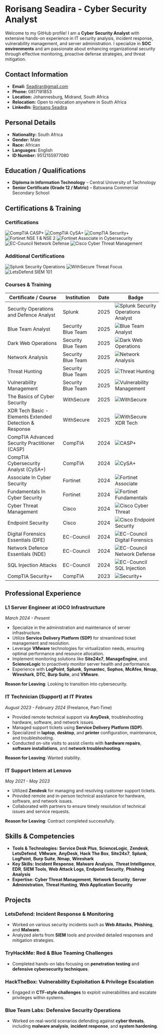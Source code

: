 # Rorisang Seadira - Cyber Security Analyst

Welcome to my GitHub profile! I am a **Cyber Security Analyst** with extensive hands-on experience in IT security analysis, incident response, vulnerability management, and server administration. I specialize in **SOC environments** and am passionate about enhancing organizational security through effective monitoring, proactive defense strategies, and threat mitigation. 

## Contact Information
- **Email:** Seadirar@gmail.com
- **Phone:** 0817191853
- **Location:** Johannesburg, Midrand, South Africa
- **Relocation:** Open to relocation anywhere in South Africa
- **LinkedIn:** [Rorisang Seadira](http://linkedin.com/in/rorisang-seadira-9b6b7b21b)

## Personal Details
- **Nationality:** South Africa
- **Gender:** Male
- **Race:** African
- **Languages:** English
- **ID Number:** 9512155977080

## Education / Qualifications
- **Diploma in Information Technology** – Central University of Technology
- **Senior Certificate (Grade 12 / Matric)** – Batswana Commercial Secondary School

## Certifications & Training

### Certifications
![CompTIA CASP+](https://img.shields.io/badge/CompTIA%20CASP%2B-CompTIA-blue)
![CompTIA CySA+](https://img.shields.io/badge/CompTIA%20CySA%2B-CompTIA-blue)
![CompTIA Security+](https://img.shields.io/badge/CompTIA%20Security%2B-CompTIA-blue)
![Fortinet NSE 1 & NSE 2](https://img.shields.io/badge/Fortinet%20NSE%201%20%26%20NSE%202-Fortinet-green)
![Fortinet Associate in Cybersecurity](https://img.shields.io/badge/Fortinet%20Associate%20in%20Cybersecurity-Fortinet-green)
![EC-Council Network Defense](https://img.shields.io/badge/EC%2DCouncil%20Network%20Defense-EC%2DCouncil-red)
![Cisco Cyber Threat Management](https://img.shields.io/badge/Cisco%20Cyber%20Threat%20Management-Cisco-blue)

### Additional Certifications
![Splunk Security Operations](https://img.shields.io/badge/Splunk%20Security%20Operations%20Analyst-Splunk-brightgreen)
![WithSecure Threat Focus](https://img.shields.io/badge/WithSecure%20Threat%20Focus-WithSecure-orange)
![LetsDefend SIEM 101](https://img.shields.io/badge/LetsDefend%20SIEM%20101-LetsDefend-yellowgreen)

### Courses & Training
| **Certificate / Course**                                       | **Institution**       | **Date** | **Badge** |
| -------------------------------------------------------------- | --------------------- | -------- | --------- |
| Security Operations and Defence Analyst                        | Splunk                | 2025     | ![Splunk Security Operations Analyst](https://img.shields.io/badge/Splunk%20Security%20Operations%20Analyst-Splunk-brightgreen) |
| Blue Team Analyst                                              | Security Blue Team    | 2025     | ![Blue Team Analyst](https://img.shields.io/badge/Blue%20Team%20Analyst-Security%20Blue%20Team-brightgreen) |
| Dark Web Operations                                            | Security Blue Team    | 2025     | ![Dark Web Operations](https://img.shields.io/badge/Dark%20Web%20Operations-Security%20Blue%20Team-brightgreen) |
| Network Analysis                                               | Security Blue Team    | 2025     | ![Network Analysis](https://img.shields.io/badge/Network%20Analysis-Security%20Blue%20Team-brightgreen) |
| Threat Hunting                                                 | Security Blue Team    | 2025     | ![Threat Hunting](https://img.shields.io/badge/Threat%20Hunting-Security%20Blue%20Team-brightgreen) |
| Vulnerability Management                                       | Security Blue Team    | 2025     | ![Vulnerability Management](https://img.shields.io/badge/Vulnerability%20Management-Security%20Blue%20Team-brightgreen) |
| The Basics of Cyber Security                                   | WithSecure            | 2025     | ![WithSecure](https://img.shields.io/badge/WithSecure%20Cyber%20Basics-WithSecure-lightgray) |
| XDR Tech Basic - Elements Extended Detection & Response        | WithSecure            | 2025     | ![WithSecure XDR Tech](https://img.shields.io/badge/WithSecure%20XDR%20Tech%20Basic-WithSecure-lightgray) |
| CompTIA Advanced Security Practitioner (CASP)                  | CompTIA               | 2024     | ![CASP+](https://img.shields.io/badge/CompTIA%20CASP%2B-CompTIA-blue) |
| CompTIA Cybersecurity Analyst (CySA+)                          | CompTIA               | 2024     | ![CySA+](https://img.shields.io/badge/CompTIA%20CySA%2B-CompTIA-blue) |
| Associate In Cyber Security                                    | Fortinet              | 2024     | ![Fortinet Associate](https://img.shields.io/badge/Fortinet%20Associate%20in%20Cyber%20Security-Fortinet-green) |
| Fundamentals In Cyber Security                                 | Fortinet              | 2024     | ![Fortinet Fundamentals](https://img.shields.io/badge/Fortinet%20Cyber%20Fundamentals-Fortinet-green) |
| Cyber Threat Management                                        | Cisco                 | 2024     | ![Cisco Cyber Threat](https://img.shields.io/badge/Cisco%20Cyber%20Threat%20Management-Cisco-blue) |
| Endpoint Security                                              | Cisco                 | 2024     | ![Cisco Endpoint Security](https://img.shields.io/badge/Cisco%20Endpoint%20Security-Cisco-blue) |
| Digital Forensics Essentials (DFE)                             | EC-Council            | 2024     | ![EC-Council Digital Forensics](https://img.shields.io/badge/EC%2DCouncil%20Digital%20Forensics%20Essentials-EC%2DCouncil-red) |
| Network Defence Essentials (NDE)                               | EC-Council            | 2024     | ![EC-Council Network Defense](https://img.shields.io/badge/EC%2DCouncil%20Network%20Defence-EC%2DCouncil-red) |
| SQL Injection Attacks                                          | EC-Council            | 2024     | ![EC-Council SQL Injection](https://img.shields.io/badge/EC%2DCouncil%20SQL%20Injection%20Attacks-EC%2DCouncil-red) |
| CompTIA Security+                                              | CompTIA               | 2023     | ![Security+](https://img.shields.io/badge/CompTIA%20Security%2B-CompTIA-blue) |

## Professional Experience

### **L1 Server Engineer** at iOCO Infrastructure  
*March 2024 - Present*  
- Specialize in the administration and maintenance of server infrastructure.
- Utilize **Service Delivery Platform (SDP)** for streamlined ticket management and resolution.
- Leverage **VMware** technologies for virtualization needs, ensuring optimal performance and resource allocation.
- Implement monitoring solutions like **Site24x7**, **ManageEngine**, and **ScienceLogic** to proactively monitor server health and performance.
- Experience with **LogPoint**, **Splunk**, **Symantec**, **Sophos**, **McAfee**, **Nmap**, **Wireshark**, **DTC**, **Burp Suite**, and **VMware**.

**Reason for Leaving**: Looking to transition into cybersecurity.

### **IT Technician (Support)** at IT Pirates  
*August 2023 - February 2024* (Freelance, Part-Time)  
- Provided remote technical support via **AnyDesk**, troubleshooting hardware, software, and network issues.
- Managed support tickets using **Service Delivery Platform (SDP)**.
- Specialized in **laptop**, **desktop**, and **printer** configuration, maintenance, and troubleshooting.
- Conducted on-site visits to assist clients with **hardware repairs**, **software installations**, and **network troubleshooting**.

**Reason for Leaving**: Wanted stability.

### **IT Support Intern** at Lenovo  
*May 2021 - May 2023*  
- Utilized **Zendesk** for managing and resolving customer support tickets.
- Provided remote and in-person technical assistance for hardware, software, and network issues.
- Collaborated with partners to ensure timely resolution of technical issues and service requests.

**Reason for Leaving**: Contract completed successfully.

## Skills & Competencies
- **Tools & Technologies:** **Service Desk Plus**, **ScienceLogic**, **Zendesk**, **LetsDefend**, **VMware**, **AnyDesk**, **Hack The Box**, **Site24x7**, **Splunk**, **LogPoint**, **Burp Suite**, **Nmap**, **Wireshark**
- **Key Skills:** **Incident Response**, **Malware Analysis**, **Threat Intelligence**, **EDR**, **SIEM Tools**, **Web Attack Logs**, **Endpoint Security**, **Phishing Analysis**
- **Expertise:** **Cyber Threat Management**, **Network Security**, **Server Administration**, **Threat Hunting**, **Web Application Security**

## Projects

### **LetsDefend**: Incident Response & Monitoring
- Worked on various security incidents such as **Web Attacks**, **Phishing**, and **Malware**.
- Analyzed alerts from **SIEM** tools and provided detailed responses and mitigation strategies.

### **TryHackMe**: Red & Blue Teaming Challenges
- Completed hands-on labs focusing on **penetration testing** and **defensive cybersecurity techniques**.

### **HackTheBox**: Vulnerability Exploitation & Privilege Escalation
- Engaged in **CTF-style challenges** to exploit vulnerabilities and escalate privileges within systems.

### **Blue Team Labs**: Defensive Security Operations
- Worked on real-world scenarios defending against **cyber threats**, including **malware analysis**, **incident response**, and **system hardening**.



